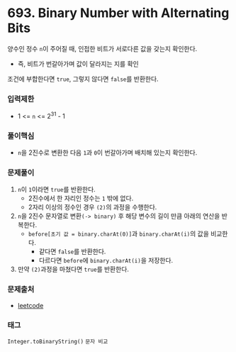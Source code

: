 # 693. Binary Number with Alternating Bits
양수인 정수 `n`이 주어질 때, 인접한 비트가 서로다른 값을 갖는지 확인한다.
- 즉, 비트가 번갈아가며 값이 달라지는 지를 확인

조건에 부합한다면 `true`, 그렇지 않다면 `false`를 반환한다.
### 입력제한
- 1 <= `n` <= 2<sup>31</sup> - 1
### 풀이핵심
- `n`을 2진수로 변환한 다음 `1`과 `0`이 번갈아가며 배치해 있는지 확인한다.
### 문제풀이
1. `n`이 `1`이라면 `true`를 반환한다.
   - 2진수에서 한 자리인 정수는 `1` 밖에 없다.
   - 2자리 이상의 정수인 경우 `(2)`의 과정을 수행한다.
2. `n`을 2진수 문자열로 변환`(-> binary)` 후 해당 변수의 길이 만큼 아래의 연산을 반복한다.
   - `before[초기 값 = binary.charAt(0)]`과 `binary.charAt(i)`의 값을 비교한다.
     - 같다면 `false`를 반환한다.
     - 다르다면 `before`에 `binary.charAt(i)`을 저장한다.
3. 만약 `(2)`과정을 마쳤다면 `true`를 반환한다.
### 문제출처
- [leetcode](https://leetcode.com/problems/binary-number-with-alternating-bits/)
### 태그
`Integer.toBinaryString()` `문자 비교`